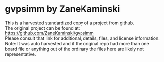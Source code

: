 
# gvpsimm by ZaneKaminski  
This is a harvested standardized copy of a project from github.  
The original project can be found at:  
https://github.com/ZaneKaminski/gvpsimm  
Please consult that link for additional, details, files, and license information.  
Note: It was auto harvested and if the original repo had more than one board file or anything out of the ordinary the files here are likely not representative.  
    
